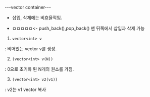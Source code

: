 ---vector container---
  
  - 삽입, 삭제에는 비효율적임.
  
  - ㅁㅁㅁㅁㅁ<- push_back(),pop_back() 맨 뒤쪽에서 삽입과 삭제 가능
  
 1. ```vector<int> v```
  
  
  : 비어있는 vector v를 생성.
  
  
 2. ```(vector<int> v(N))```
  
  
  : 0으로 초기화 된 N개의 원소를 가짐.
  
  
 3. ```(vector<int> v2(v1))```
  
  
  : v2는 v1 vector 복사

